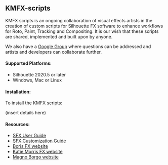 ## KMFX-scripts

KMFX scripts is an ongoing collaboration of visual effects artists in the creation of
custom scripts for Silhouette FX software to enhance workflows for Roto, Paint, Tracking
and Compositing. It is our wish that these scripts are shared, implemented and built
upon by anyone.


We also have a [Google Group](https://groups.google.com/u/1/g/kmfx-rotopaint) where questions can be addressed and artists and developers
can collaborate further.


#### Supported Platforms:
- Silhouette 2020.5 or later
- Windows, Mac or Linux

#### Installation:
To install the KMFX scripts:

(insert details here)

#### Resources:
- [SFX User Guide](https://cdn.borisfx.com/borisfx/store/silhouette/2020-5-7/Silhouette-2020.5.7-UserGuide.pdf)
- [SFX Customization Guide](https://documentation.borisfx.com/wiki/sfx/index.php?title=Main_Page)
- [Boris FX website](https://borisfx.com)
- [Katie Morris FX website](https://www.katiemorrisfx.com)
- [Magno Borgo website](http://www.borgo.tv)

